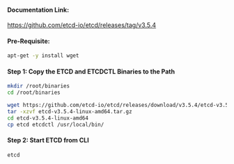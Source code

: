 #### Documentation Link:

https://github.com/etcd-io/etcd/releases/tag/v3.5.4

#### Pre-Requisite:
```sh
apt-get -y install wget
```
#### Step 1: Copy the ETCD and ETCDCTL Binaries to the Path
```sh
mkdir /root/binaries
cd /root/binaries
```
```sh
wget https://github.com/etcd-io/etcd/releases/download/v3.5.4/etcd-v3.5.4-linux-amd64.tar.gz
tar -xzvf etcd-v3.5.4-linux-amd64.tar.gz
cd etcd-v3.5.4-linux-amd64
cp etcd etcdctl /usr/local/bin/
```
#### Step 2: Start ETCD from CLI
```sh
etcd
```
